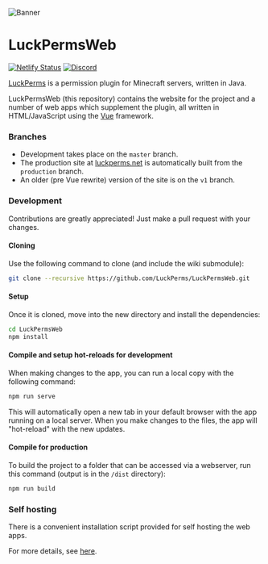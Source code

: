 ![](https://i.imgur.com/ToguFkQ.png "Banner")
# LuckPermsWeb
[![Netlify Status](https://api.netlify.com/api/v1/badges/da5df752-4c7d-4a2b-8634-3eb376fd80d8/deploy-status)](https://app.netlify.com/sites/luckperms/deploys)
[![Discord](https://img.shields.io/discord/241667244927483904.svg?logo=discord&label=)](https://discord.herrerde.cf)

[LuckPerms](https://github.com/LuckPerms/LuckPerms) is a permission plugin for Minecraft servers, written in Java.

LuckPermsWeb (this repository) contains the website for the project and a number of web apps which supplement the plugin, all written in HTML/JavaScript using the [Vue](https://vuejs.org/) framework.

### Branches

* Development takes place on the `master` branch.
* The production site at [luckperms.net](https://luckperms.net/) is automatically built from the `production` branch.
* An older (pre Vue rewrite) version of the site is on the `v1` branch.

### Development

Contributions are greatly appreciated! Just make a pull request with your changes. 

#### Cloning
Use the following command to clone (and include the wiki submodule):
```sh
git clone --recursive https://github.com/LuckPerms/LuckPermsWeb.git
```

#### Setup
Once it is cloned, move into the new directory and install the dependencies:
```sh
cd LuckPermsWeb
npm install
```

#### Compile and setup hot-reloads for development
When making changes to the app, you can run a local copy with the following command:
```sh
npm run serve
```

This will automatically open a new tab in your default browser with the app running on a local server. When you make changes to the files, the app will "hot-reload" with the new updates.

#### Compile for production
To build the project to a folder that can be accessed via a webserver, run this command (output is in the `/dist` directory):
```sh
npm run build
```

### Self hosting
There is a convenient installation script provided for self hosting the web apps.

For more details, see [here](https://github.com/LuckPerms/web-installer).
